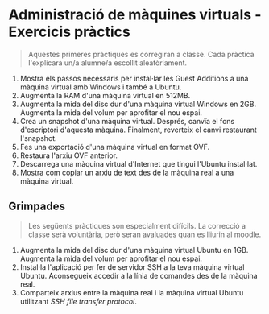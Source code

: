 Administració de màquines virtuals - Exercicis pràctics
======================================================

> Aquestes primeres pràctiques es corregiran a classe. Cada pràctica l'explicarà un/a alumne/a escollit aleatòriament.

1. Mostra els passos necessaris per instal·lar les Guest Additions a una màquina virtual amb Windows i també a Ubuntu.
2. Augmenta la RAM d'una màquina virtual en 512MB.
3. Augmenta la mida del disc dur d'una màquina virtual Windows en 2GB. Augmenta la mida del volum per aprofitar el nou espai.
4. Crea un snapshot d'una màquina virtual. Després, canvïa el fons d'escriptori d'aquesta màquina. Finalment, reverteix el canvi restaurant l'snapshot.
5. Fes una exportació d'una màquina virtual en format OVF.
6. Restaura l'arxiu OVF anterior.
7. Descarrega una màquina virtual d'Internet que tingui l'Ubuntu instal·lat.
8. Mostra com copiar un arxiu de text des de la màquina real a una màquina virtual.

Grimpades
----------
>Les següents pràctiques son especialment difícils. La correcció a classe serà voluntària, però seran avaluades quan es lliurin al moodle.

1. Augmenta la mida del disc dur d'una màquina virtual Ubuntu en 1GB. Augmenta la mida del volum per aprofitar el nou espai.
2. Instal·la l'aplicació per fer de servidor SSH a la teva màquina virtual Ubuntu. Aconsegueix accedir a la línia de comandes des de la màquina real.
3. Comparteix arxius entre la màquina real i la màquina virtual Ubuntu utilitzant *SSH file transfer protocol*.
